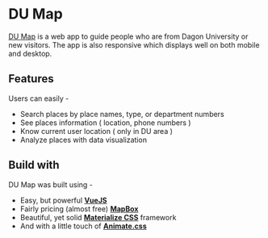 # DU Map
[DU Map](https://www.du-map.web.app) is a web app to guide people who are from Dagon University or new visitors. The app is also responsive which displays well on both mobile and desktop.
## Features
Users can easily - 
- Search places by place names, type, or department numbers
- See places information ( location, phone numbers )
- Know current user location ( only in DU area )
- Analyze places with data visualization

## Build with
DU Map was built using -
- Easy, but powerful [__VueJS__](https://vuejs.org)
- Fairly pricing (almost free) [__MapBox__](https://www.mapbox.com)
- Beautiful, yet solid [__Materialize CSS__](https://materializecss.com) framework
- And with a little touch of [__Animate.css__](https://daneden.github.io/animate.css/)

